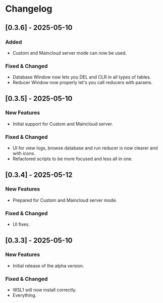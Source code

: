 # Changelog


## [0.3.6] - 2025-05-10

### Added
- Custom and Maincloud server mode can now be used.

### Fixed & Changed
- Database Window now lets you DEL and CLR in all types of tables.
- Reducer Window now properly let's you call reducers with params.



## [0.3.5] - 2025-05-10

### New Features
- Initial support for Custom and Maincloud server.

### Fixed & Changed
- UI for view logs, browse database and run reducer is now clearer and with icons.
- Refactored scripts to be more focused and less all in one.



## [0.3.4] - 2025-05-12

### New Features
- Prepared for Custom and Maincloud server mode.

### Fixed & Changed
- UI fixes.



## [0.3.3] - 2025-05-10

### New Features
- Initial release of the alpha version.

### Fixed & Changed
- WSL1 will now install correctly.
- Everything.